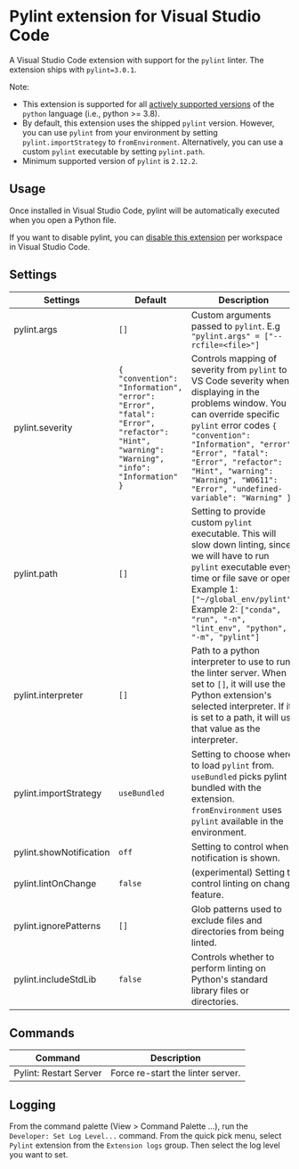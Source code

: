 # Pylint extension for Visual Studio Code

A Visual Studio Code extension with support for the `pylint` linter. The extension ships with `pylint=3.0.1`.

Note:

-   This extension is supported for all [actively supported versions](https://devguide.python.org/#status-of-python-branches) of the `python` language (i.e., python >= 3.8).
-   By default, this extension uses the shipped `pylint` version. However, you can use `pylint` from your environment by setting `pylint.importStrategy` to `fromEnvironment`. Alternatively, you can use a custom `pylint` executable by setting `pylint.path`.
-   Minimum supported version of `pylint` is `2.12.2`.

## Usage

Once installed in Visual Studio Code, pylint will be automatically executed when you open a Python file.

If you want to disable pylint, you can [disable this extension](https://code.visualstudio.com/docs/editor/extension-marketplace#_disable-an-extension) per workspace in Visual Studio Code.

## Settings

| Settings                | Default                                                                                                                                | Description                                                                                                                                                                                                                                                                                                              |
| ----------------------- | -------------------------------------------------------------------------------------------------------------------------------------- | ------------------------------------------------------------------------------------------------------------------------------------------------------------------------------------------------------------------------------------------------------------------------------------------------------------------------ |
| pylint.args             | `[]`                                                                                                                                   | Custom arguments passed to `pylint`. E.g `"pylint.args" = ["--rcfile=<file>"]`                                                                                                                                                                                                                                           |
| pylint.severity         | `{ "convention": "Information", "error": "Error", "fatal": "Error", "refactor": "Hint", "warning": "Warning", "info": "Information" }` | Controls mapping of severity from `pylint` to VS Code severity when displaying in the problems window. You can override specific `pylint` error codes `{ "convention": "Information", "error": "Error", "fatal": "Error", "refactor": "Hint", "warning": "Warning", "W0611": "Error", "undefined-variable": "Warning" }` |
| pylint.path             | `[]`                                                                                                                                   | Setting to provide custom `pylint` executable. This will slow down linting, since we will have to run `pylint` executable every time or file save or open. Example 1: `["~/global_env/pylint"]` Example 2: `["conda", "run", "-n", "lint_env", "python", "-m", "pylint"]`                                                |
| pylint.interpreter      | `[]`                                                                                                                                   | Path to a python interpreter to use to run the linter server. When set to `[]`, it will use the Python extension's selected interpreter. If it is set to a path, it will use that value as the interpreter.                                                                                                              |
| pylint.importStrategy   | `useBundled`                                                                                                                           | Setting to choose where to load `pylint` from. `useBundled` picks pylint bundled with the extension. `fromEnvironment` uses `pylint` available in the environment.                                                                                                                                                       |
| pylint.showNotification | `off`                                                                                                                                  | Setting to control when a notification is shown.                                                                                                                                                                                                                                                                         |
| pylint.lintOnChange     | `false`                                                                                                                                | (experimental) Setting to control linting on change feature.                                                                                                                                                                                                                                                             |
| pylint.ignorePatterns   | `[]`                                                                                                                                   | Glob patterns used to exclude files and directories from being linted.                                                                                                                                                                                                                                                   |
| pylint.includeStdLib    | `false`                                                                                                                                | Controls whether to perform linting on Python's standard library files or directories.                                                                                                                                                                                                                                   |

## Commands

| Command                | Description                       |
| ---------------------- | --------------------------------- |
| Pylint: Restart Server | Force re-start the linter server. |

## Logging

From the command palette (View > Command Palette ...), run the `Developer: Set Log Level...` command. From the quick pick menu, select `Pylint` extension from the `Extension logs` group. Then select the log level you want to set.
